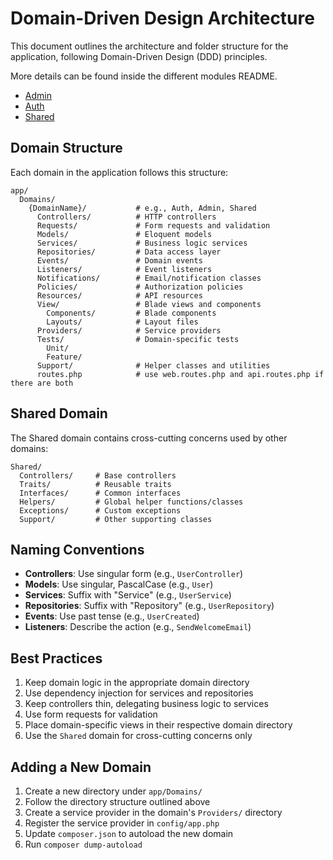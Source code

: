 # Domain-Driven Design Architecture

This document outlines the architecture and folder structure for the application, following Domain-Driven Design (DDD) principles.

More details can be found inside the different modules README.
- [Admin](../app/Domains/Admin/README.md)
- [Auth](../app/Domains/Auth/README.md)
- [Shared](../app/Domains/Shared/README.md)

## Domain Structure

Each domain in the application follows this structure:

```
app/
  Domains/
    {DomainName}/           # e.g., Auth, Admin, Shared
      Controllers/          # HTTP controllers
      Requests/             # Form requests and validation
      Models/               # Eloquent models
      Services/             # Business logic services
      Repositories/         # Data access layer
      Events/               # Domain events
      Listeners/            # Event listeners
      Notifications/        # Email/notification classes
      Policies/             # Authorization policies
      Resources/            # API resources
      View/                 # Blade views and components
        Components/         # Blade components
        Layouts/            # Layout files
      Providers/            # Service providers
      Tests/                # Domain-specific tests
        Unit/
        Feature/
      Support/              # Helper classes and utilities
      routes.php            # use web.routes.php and api.routes.php if there are both
```

## Shared Domain

The Shared domain contains cross-cutting concerns used by other domains:

```
Shared/
  Controllers/     # Base controllers
  Traits/          # Reusable traits
  Interfaces/      # Common interfaces
  Helpers/         # Global helper functions/classes
  Exceptions/      # Custom exceptions
  Support/         # Other supporting classes
```

## Naming Conventions

- **Controllers**: Use singular form (e.g., `UserController`)
- **Models**: Use singular, PascalCase (e.g., `User`)
- **Services**: Suffix with "Service" (e.g., `UserService`)
- **Repositories**: Suffix with "Repository" (e.g., `UserRepository`)
- **Events**: Use past tense (e.g., `UserCreated`)
- **Listeners**: Describe the action (e.g., `SendWelcomeEmail`)

## Best Practices

1. Keep domain logic in the appropriate domain directory
2. Use dependency injection for services and repositories
3. Keep controllers thin, delegating business logic to services
4. Use form requests for validation
5. Place domain-specific views in their respective domain directory
6. Use the `Shared` domain for cross-cutting concerns only

## Adding a New Domain

1. Create a new directory under `app/Domains/`
2. Follow the directory structure outlined above
3. Create a service provider in the domain's `Providers/` directory
4. Register the service provider in `config/app.php`
5. Update `composer.json` to autoload the new domain
6. Run `composer dump-autoload`
